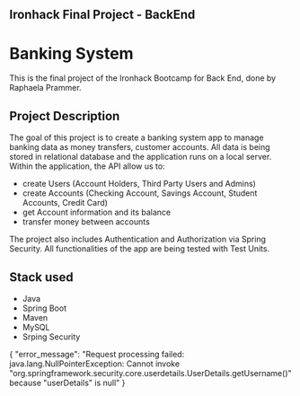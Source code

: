 ## Ironhack Final Project - BackEnd

# Banking System

This is the final project of the Ironhack Bootcamp for Back End, done by Raphaela Prammer. 

## Project Description

The goal of this project is to create a banking system app to manage banking data as money transfers, customer accounts. All data is being stored in relational database and the application runs on a local server. 
Within the application, the API allow us to:
- create Users (Account Holders, Third Party Users and Admins)
- create Accounts (Checking Account, Savings Account, Student Accounts, Credit Card)
- get Account information and its balance
- transfer money between accounts

The project also includes Authentication and Authorization via Spring Security.
All functionalities of the app are being tested with Test Units. 

## Stack used
- Java
- Spring Boot
- Maven
- MySQL
- Srping Security

{
"error_message": "Request processing failed: java.lang.NullPointerException: Cannot invoke \"org.springframework.security.core.userdetails.UserDetails.getUsername()\" because \"userDetails\" is null"
}











